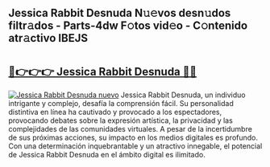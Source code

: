 ## Jessica Rabbit Desnuda N𝚞𝚎vos desn𝚞dos filtr𝚊dos - Parts-4dw F𝚘tos vid𝚎o - C𝚘ntenido atr𝚊ctivo lBEJS

# <h2><a href="http://mb2ecxx.tromn.icu/?c=Jessica+Rabbit+Desnuda">🔗👉👉👉 Jessica Rabbit Desnuda 🔗🔗</a></h2>

[![Jessica Rabbit Desnuda nuevo](https://i.imgur.com/pEAQMta.gif)](http://mb2ecxx.tromn.icu/?c=Jessica+Rabbit+Desnuda)
Jessica Rabbit Desnuda, un individuo intrigante y complejo, desafía la comprensión fácil. Su personalidad distintiva en línea ha cautivado y provocado a los espectadores, provocando debates sobre la expresión artística, la privacidad y las complejidades de las comunidades virtuales. A pesar de la incertidumbre de sus próximas acciones, su impacto en los medios digitales es profundo. Con una determinación inquebrantable y un atractivo innegable, el potencial de Jessica Rabbit Desnuda en el ámbito digital es ilimitado.
